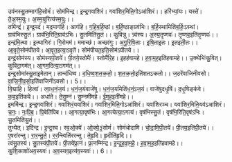 

  
उप॑नस्सु॒तम्माग॑हि॒सोमं॑। सोम॑मिन्द्र। इ॒न्द्र॒गवा॑शिरं। गवा॑शिर॒मिति॒गोऽआ॑शिरं।। हरि॑भ्यां॒यः। यस्ते॑। ते॒अ॒स्म॒युः। अ॒स्म॒युरित्य॑स्म॒युः।।  
तमि॑न्द्रं। इ॒न्द्र॒मदं॑। मद॒माग॑हि। आग॑हि। ग॒हि॒ब॒र्हि॒ष्ठां। ब॒र्हि॒ष्ठाङ्ग्रव॑भिः। ब॒र्हि॒स्थामिति॑ब॒र्हिः॒ऽस्थां। ग्राव॑भिस्सु॒तं। ग्राव॑भि॒रिति॒ग्राव॑ऽभिः। सु॒तमिति॑सु॒तं।। कु॒विन्नु। न्न्व॑स्य। अ॒स्य॒तृ॒प्णवः॑। तृ॒प्णव॒इति॑तृ॒प्णवः॑।।  
इन्द्र॑मि॒त्था। इ॒त्थागिरः॑। गि॒रोमम॑। ममाच्छ॑। अच्छा॑गुः। अ॒गु॒रि॒षि॒ताः। इ॒षि॒ताइ॒तः। इ॒तइती॒तः।। आ॒वृते॒सोम॑पीतये। आ॒वृत॒इत्या॒ऽवृते॑। सोम॑पीयत॒इति॒सोम॑ऽपीतये।।  
इन्द्रं॒सोम॑स्य। सोम॑स्यपी॒तये॑। पी॒तये॒स्तोमैः॑। स्तोमै॑रि॒ह। इ॒हह॑वामहे। ह॒वा॒म॒ह॒इति॑हवामहे।। उ॒क्थेभिः॑कु॒वित्। कु॒विदा॒गम॑त्। आ॒गम॒दित्या॒ऽगम॑त्।।  
इन्द्र॒सोमा॑स्सु॒ताइ॒मेतान्। तान्द॑धिष्व। द॒धि॒ष्व॒श॒त॒क्र॒तो॒। श॒त॒क्र॒तो॒इति॑शतऽक्रतो।। ज॒ठरे॑वाजिनीवसो। वा॒जि॒नी॒व॒सो॒इति॑वाजिनीऽवसो।। 5।।  
वि॒द्माहि। हित्वा॑। त्वा॒ध॒नं॒ज॒यं। ध॒नं॒ज॒यंवाजे॑षु। ध॒नं॒ज॒यमिति॑ध॒नं॒ऽज॒यं। वाजे॑षुदधृ॒षिं। द॒धृ॒षिङ्क॑वे। क॒व॒इति॑कवे।। अधा॑ते। ते॒सु॒म्नं। सु॒म्नमी॑महे। ई॒म॒ह॒इती॑महे।।  
इ॒ममि॑न्द्र। इ॒न्द्र॒गवा॑शिरं। गवा॑शिरं॒यवा॑शिरं। गवा॑शिर॒मिति॒गोऽआ॑शिरं। यवा॑शिरञ्च। यवा॑शिर॒मिति॒यव॑ऽआशिरं। च॒नः॒। नः॒पि॒ब॒। पि॒बेति॑पिब।। आ॒गत्या॒वृष॑भिः। आ॒गत्येत्या॒ऽगत्य॑। वृष॑भिस्सु॒तं। वृष॑भि॒रिति॒वृष॑ऽभिः। सु॒तमिति॑सु॒तं।।  
तुभ्येत्। इदि॑न्द्र। इ॒न्द्र॒स्व। स्व॒ओ॒क्ये॑। ओ॒क्ये॒३॒॑सोमं॑। सोमं॑चोदामि। चो॒दा॒मि॒पी॒तये॑। पी॒तय॒इति॑पी॒तये॑।। ए॒षरा॑रन्तु। रा॒र॒न्तु॒ते॒। र॒र॒न्त्विति॑ररन्तु। ते॒हृ॒दि। हृ॒दीति॑हृ॒दि।।  
त्वंसु॒तस्य॑। सु॒तस्य॑पी॒तये॑। पी॒तये॑प्र॒त्नं। प्र॒त्नम्मि॑न्द्र। इ॒न्द्र॒ह॒वा॒म॒हे॒। ह॒वा॒म॒ह॒इति॑हवामहे।। कु॒शि॒काशो॑अव॒स्यवः॑। अ॒व॒स्यव॒इत्य॑व॒स्यवः॑।। 6।।  
